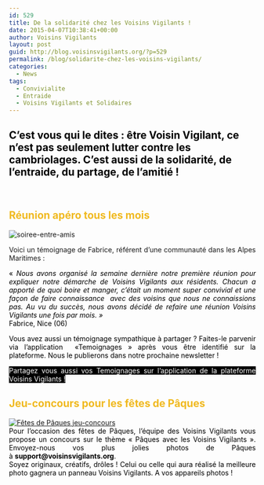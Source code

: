 ```yaml
---
id: 529
title: De la solidarité chez les Voisins Vigilants !
date: 2015-04-07T10:38:41+00:00
author: Voisins Vigilants
layout: post
guid: http://blog.voisinsvigilants.org/?p=529
permalink: /blog/solidarite-chez-les-voisins-vigilants/
categories:
  - News
tags:
  - Convivialite
  - Entraide
  - Voisins Vigilants et Solidaires
---
```

## <span style="color: #000000;">C&rsquo;est vous qui le dites : être Voisin Vigilant, ce n&rsquo;est pas seulement lutter contre les cambriolages. C&rsquo;est aussi de la solidarité, de l&rsquo;entraide, du partage, de l&rsquo;amitié !</span>

&nbsp;

## <span style="font-weight: bold; color: #f0b91f;">Réunion apéro tous les mois</span>

<img class="alignleft wp-image-530 size-thumbnail" src="./../../images/2015/04/soiree-entre-amis.jpg" alt="soiree-entre-amis" />

<p style="text-align: justify;">
  Voici un témoignage de Fabrice, référent d&rsquo;une communauté dans les Alpes Maritimes :
</p>

<p style="text-align: justify;">
  <em style="color: #000000;"><span style="font-style: normal;">«</span> </em><em style="color: #000000;">Nous avons organisé la semaine dernière notre première réunion pour expliquer notre démarche de Voisins Vigilants aux résidents. Chacun a apporté de quoi boire et manger, c’était un moment super convivial et une façon de faire connaissance  avec des voisins que nous ne connaissions pas. Au vu du succès, nous avons décidé de refaire une réunion Voisins Vigilants une fois par mois. <em>»</em></em><span style="color: #000000;"><br /> Fabrice, Nice (06)</span>
</p>

<p style="text-align: justify;">
  <span style="color: #000000;">Vous avez aussi un témoignage sympathique à partager ? Faites-le parvenir via l&rsquo;application  «Temoignages » après vous être identifié sur la plateforme. </span><span style="color: #000000;">Nous le publierons dans notre prochaine newsletter !</span>
</p>

<p style="text-align: justify;">
  <span style="color: #ffffff; background-color: #000000;"><a href="http://voisinsvigilants.org/myspace" target="_blank"><span style="color: #ffffff; background-color: #000000;">Partagez vous aussi vos Temoignages sur l&rsquo;application de la plateforme Voisins Vigilants !</span></a></span>
</p>

## <span style="font-weight: bold; color: #f0b91f;">Jeu-concours pour les fêtes de Pâques</span>

<div style="color: #000000; text-align: left;">
  <a href="./../../images/2015/04/paques-oeufs-lapin-enfants-171818.jpg"><img class="alignleft wp-image-531 size-thumbnail" src="./../../images/2015/04/paques-oeufs-lapin-enfants-171818.jpg" alt="Fêtes de Pâques jeu-concours" /></a>
</div>

<div style="color: #000000; text-align: justify;">
  Pour l&rsquo;occasion des fêtes de Pâques, l&rsquo;équipe des Voisins Vigilants vous propose un concours sur le thème &laquo;&nbsp;Pâques avec les Voisins Vigilants&nbsp;&raquo;. Envoyez-nous vos plus jolies photos de Pâques à <strong>support@voisinsvigilants.org</strong>.
</div>

<div style="color: #000000; text-align: justify;">
  Soyez originaux, créatifs, drôles ! Celui ou celle qui aura réalisé la meilleure photo gagnera un panneau Voisins Vigilants. A vos appareils photos !
</div>
